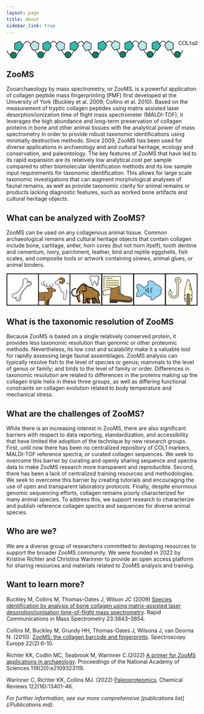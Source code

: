 ```yaml
---
layout: page
title: About
sidebar_link: true
---
```


<img align="center" src="assets/images/COL1A2.png">

<h2>ZooMS</h2>
<p>
Zooarchaeology by mass spectrometry, or ZooMS, is a powerful application of collagen peptide mass fingerprinting (PMF) first developed at the University of York (Buckley et al. 2009; Collins et al. 2010). Based on the measurement of tryptic collagen peptides using matrix assisted laser desorption/ionization time of flight mass spectrometer (MALDI-TOF), it leverages the high abundance and long-term preservation of collagen proteins in bone and other animal tissues with the analytical power of mass spectrometry in order to provide robust taxonomic identifications using minimally destructive methods. Since 2009, ZooMS has been used for diverse applications in archaeology and and cultural heritage, ecology and conservation, and paleontology. The key features of ZooMS that have led to its rapid expansion are its relatively low analytical cost per sample compared to other biomolecular identification methods and its low sample input requirements for taxonomic identification. This allows for large scale taxonomic investigations that can augment morphological analyses of faunal remains, as well as provide taxonomic clarity for animal remains or products lacking diagnostic features, such as worked bone artifacts and cultural heritage objects.
  </p>
<h2>What can be analyzed with ZooMS?</h2>
<p>
  ZooMS can be used on any collagenous animal tissue. Common archaeological remains and cultural heritage objects that contain collagen include bone, cartilage, antler, horn cores (but not horn itself), tooth dentine and cementum, ivory, parchment, leather, bird and reptile eggshells, fish scales, and composite tools or artwork containing sinews, animal glues, or animal binders.
</p>
<img align="center" src="assets/images/tissues.png">
<h2>What is the taxonomic resolution of ZooMS</h2>
<p>
  Because ZooMS is based on a single relatively conserved protein, it provides less taxonomic resolution than genomic or other proteomic methods. Nevertheless, its low cost and scalability make it a valuable tool for rapidly assessing large faunal assemblages. ZooMS analysis can typically resolve fish to the level of species or genus; mammals to the level of genus or family; and birds to the level of family or order. Differences in taxonomic resolution are related to differences in the proteins making up the collagen triple helix in these three groups, as well as differing functional constraints on collagen evolution related to body temperature and mechanical stress.
</p>
<h2>What are the challenges of ZooMS?</h2>
<p>
  While there is an increasing interest in ZooMS, there are also significant barriers with respect to data reporting, standardization, and accessibility that have limited the adoption of the technique by new research groups. First, until now there has been no centralized repository of COL1 markers, MALDI-TOF reference spectra, or curated collagen sequences. We seek to overcome this barrier by curating and openly sharing sequence and spectra data to make ZooMS research more transparent and reproducible. Second, there has been a lack of centralized training resources and methodologies. We seek to overcome this barrier by creating tutorials and encouraging the use of open and transparent laboratory protocols. Finally, despite enormous genomic sequencing efforts, collagen remains poorly characterized for many animal species. To address this, we support research to characterize and publish reference collagen spectra and sequences for diverse animal species. 
</p>
<h2>Who are we?</h2>
<p>
  We are a diverse group of researchers committed to devloping resources to support the broader ZooMS community. We were founded in 2022 by Kristine Richter and Christina Warinner to provide an open access platform for sharing resources and materials related to ZooMS analysis and training. 
</p>
<h2>Want to learn more?</h2>
<p>
Buckley M, Collins M, Thomas-Oates J, Wilson JC (2009) <a href="https://doi.org/10.1002/rcm.4316">Species identification by analysis of bone collagen using matrix-assisted laser desorption/ionisation time-of-flight mass spectrometry</a>. Rapid Communications in Mass Spectrometry 23:3843–3854.
</p>
<p>
Collins M, Buckley M, Grundy HH, Thomas-Oates J, Wilsona J, van Doorna N. (2010). <a href="https://www.spectroscopyeurope.com/system/files/pdf/MS_22_2.pdf">ZooMS: the collagen barcode and fingerprints</a>. Spectroscopy Europe 22(2):6-10. 
</p>
<p>
Richter KK, Codlin MC, Seabrook M, Warinner C.(2022) <a href="https://www.pnas.org/doi/abs/10.1073/pnas.2109323119">A primer for ZooMS applications in archaeology</a>. Proceedings of the National Academy of Sciences 119(20):e2109323119.
</p>
<p>
Warinner C, Richter KK, Collins MJ. (2022) <a href="https://pubs.acs.org/doi/full/10.1021/acs.chemrev.1c00703">Paleoproteomics</a>. Chemical Reviews 122(16):13401-46.
</p>
<i>For further information, see our more comprehensive [publications list](/Publications.md).</i>
